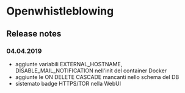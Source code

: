 # Openwhistleblowing

## Release notes

### 04.04.2019
- aggiunte variabili EXTERNAL_HOSTNAME, DISABLE_MAIL_NOTIFICATION nell'init del container Docker
- aggiunte le ON DELETE CASCADE mancanti nello schema del DB
- sistemato badge HTTPS/TOR nella WebUI
